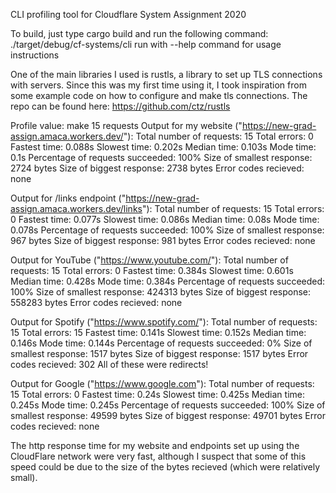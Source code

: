 CLI profiling tool for Cloudflare System Assignment 2020

To build, just type cargo build and run the following command:
./target/debug/cf-systems/cli
run with --help command for usage instructions

One of the main libraries I used is rustls, a library to set up TLS connections with servers. Since this was my first time using it, I took inspiration from some example code on how to configure and make tls connections. The repo can be found here: https://github.com/ctz/rustls


Profile value: make 15 requests
Output for my website ("https://new-grad-assign.amaca.workers.dev/"):
Total number of requests: 15
Total errors: 0
Fastest time: 0.088s
Slowest time: 0.202s
Median time: 0.103s
Mode time: 0.1s
Percentage of requests succeeded: 100%
Size of smallest response: 2724 bytes
Size of biggest response: 2738 bytes
Error codes recieved: none


Output for /links endpoint ("https://new-grad-assign.amaca.workers.dev/links"):
Total number of requests: 15
Total errors: 0
Fastest time: 0.077s
Slowest time: 0.086s
Median time: 0.08s
Mode time: 0.078s
Percentage of requests succeeded: 100%
Size of smallest response: 967 bytes
Size of biggest response: 981 bytes
Error codes recieved: none


Output for YouTube ("https://www.youtube.com/"):
Total number of requests: 15
Total errors: 0
Fastest time: 0.384s
Slowest time: 0.601s
Median time: 0.428s
Mode time: 0.384s
Percentage of requests succeeded: 100%
Size of smallest response: 424313 bytes
Size of biggest response: 558283 bytes
Error codes recieved: none


Output for Spotify ("https://www.spotify.com/"):
Total number of requests: 15
Total errors: 15
Fastest time: 0.141s
Slowest time: 0.152s
Median time: 0.146s
Mode time: 0.144s
Percentage of requests succeeded: 0%
Size of smallest response: 1517 bytes
Size of biggest response: 1517 bytes
Error codes recieved:
302
All of these were redirects!

Output for Google ("https://www.google.com"):
Total number of requests: 15
Total errors: 0
Fastest time: 0.24s
Slowest time: 0.425s
Median time: 0.245s
Mode time: 0.245s
Percentage of requests succeeded: 100%
Size of smallest response: 49599 bytes
Size of biggest response: 49701 bytes
Error codes recieved: none


The http response time for my website and endpoints set up using the CloudFlare network were very fast, although I suspect that some of this speed could be due to the size of the bytes recieved (which were relatively small). 
